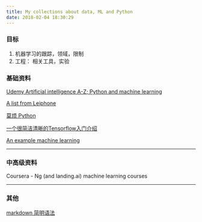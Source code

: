 ```yaml
---
title: My collections about data, ML and Python
date: 2018-02-04 18:30:29
---
```


### 目标
1. 机器学习的跟踪，领域，限制
2. 工程： 相关工具，实验

### 基础资料

[Udemy Artificial intelligence A-Z; Python and machine learning](https://www.udemy.com/home/my-courses/learning/)

[A list from Leiphone](https://www.leiphone.com/news/201801/pM48Ekleds2b6j5i.html)

[莫烦 Python](https://morvanzhou.github.io/)

[一个很简洁清晰的Tensorflow入门介绍](http://blog.csdn.net/mmc2015/article/details/69735070)

[An example machine learning](http://nbviewer.jupyter.org/github/rhiever/Data-Analysis-and-Machine-Learning-Projects/blob/master/example-data-science-notebook/Example%20Machine%20Learning%20Notebook.ipynb)

---

### 中高级资料

Coursera - Ng (and landing.ai) machine learning courses

---

### 其他

[markdown 简明语法](http://wowubuntu.com/markdown/#p)

